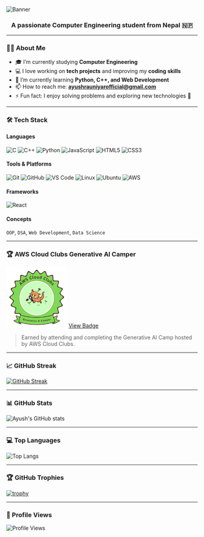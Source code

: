 ![Banner](https://capsule-render.vercel.app/api?type=waving&color=0:1e3c72,100:2a5298&height=250&section=header&text=Hi%20I'm%20Ayush%20Rauniyar%20🚀&fontSize=40&fontAlignY=35&desc=Computer%20Engineering%20Student%20from%20Nepal&descAlignY=60)

<h3 align="center">A passionate Computer Engineering student from Nepal 🇳🇵</h3>

---

### 🧑‍💻 About Me

- 🎓 I’m currently studying **Computer Engineering**  
- 💻 I love working on **tech projects** and improving my **coding skills**
- 🌱 I’m currently learning **Python, C++, and Web Development**
- 📫 How to reach me: **ayushrauniyarofficial@gmail.com**
- ⚡ Fun fact: I enjoy solving problems and exploring new technologies 🚀

---

### 🛠️ Tech Stack

#### Languages
![C](https://img.shields.io/badge/C-%2300599C.svg?style=flat&logo=c&logoColor=white)
![C++](https://img.shields.io/badge/C%2B%2B-%2300599C.svg?style=flat&logo=c%2B%2B&logoColor=white)
![Python](https://img.shields.io/badge/Python-3776AB.svg?style=flat&logo=python&logoColor=white)
![JavaScript](https://img.shields.io/badge/JavaScript-F7DF1E.svg?style=flat&logo=javascript&logoColor=black)
![HTML5](https://img.shields.io/badge/HTML5-E34F26.svg?style=flat&logo=html5&logoColor=white)
![CSS3](https://img.shields.io/badge/CSS3-1572B6.svg?style=flat&logo=css3&logoColor=white)

#### Tools & Platforms
![Git](https://img.shields.io/badge/Git-F05032?style=flat&logo=git&logoColor=white)
![GitHub](https://img.shields.io/badge/GitHub-181717?style=flat&logo=github&logoColor=white)
![VS Code](https://img.shields.io/badge/VS%20Code-007ACC.svg?style=flat&logo=visual-studio-code&logoColor=white)
![Linux](https://img.shields.io/badge/Linux-FCC624?style=flat&logo=linux&logoColor=black)
![Ubuntu](https://img.shields.io/badge/Ubuntu-E95420?style=flat&logo=ubuntu&logoColor=white)
![AWS](https://img.shields.io/badge/AWS-232F3E?style=flat&logo=amazon-aws&logoColor=white)

#### Frameworks
![React](https://img.shields.io/badge/React-20232A.svg?style=flat&logo=react&logoColor=61DAFB)

#### Concepts
`OOP`, `DSA`, `Web Development`, `Data Science`

---

### 🏆 AWS Cloud Clubs Generative AI Camper
<img src="aws-cloud-clubs-generative-ai-camper.png" width="160" alt="AWS Badge"/>
<a href="https://www.credly.com/badges/ebfe8fe1-8901-4395-ae07-a5b8215d224c/public_url" target="_blank">View Badge</a>

> Earned by attending and completing the Generative AI Camp hosted by AWS Cloud Clubs.

---

<!--
---

### 📁 Projects

- 💡 [Simple Quiz Game (C++)](https://github.com/Ayush-r-018/quiz-game)  
- 🌐 [Portfolio Website](https://github.com/Ayush-r-018/portfolio-site)  
- 🧮 [Scientific Calculator in Python](https://github.com/Ayush-r-018/scientific-calculator)

---

### 🏆 AWS Certification

[![AWS Badge](https://images.credly.com/size/340x340/images/b0e3e30d-6631-4a38-bf2a-5b5c75dfab63/image.png)](https://www.credly.com/badges/ebfe8fe1-8901-4395-ae07-a5b8215d224c/public_url)

> Earned for completing the AWS Cloud Clubs Generative AI Camp.

---
-->

### 📈 GitHub Streak

[![GitHub Streak](https://streak-stats.demolab.com?user=Ayush-r-018&theme=tokyonight&date_format=M%20j%5B%2C%20Y%5D)](https://git.io/streak-stats)

---

### 📊 GitHub Stats

![Ayush's GitHub stats](https://github-readme-stats.vercel.app/api?username=Ayush-r-018&show_icons=true&theme=tokyonight&hide=prs,issues)

---

### 💻 Top Languages

![Top Langs](https://github-readme-stats.vercel.app/api/top-langs/?username=Ayush-r-018&layout=compact&theme=tokyonight)

---

### 🏆 GitHub Trophies

[![trophy](https://github-profile-trophy.vercel.app/?username=Ayush-r-018&theme=tokyonight&no-bg=true&row=1)](https://github.com/ryo-ma/github-profile-trophy)

---

### 👀 Profile Views

![Profile Views](https://komarev.com/ghpvc/?username=Ayush-r-018&label=Profile%20views&color=blue&style=flat)
